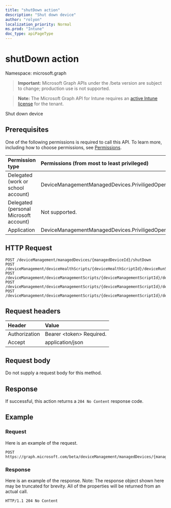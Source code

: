 ```yaml
---
title: "shutDown action"
description: "Shut down device"
author: "rolyon"
localization_priority: Normal
ms.prod: "Intune"
doc_type: apiPageType
---
```


# shutDown action

Namespace: microsoft.graph

> **Important:** Microsoft Graph APIs under the /beta version are subject to change; production use is not supported.

> **Note:** The Microsoft Graph API for Intune requires an [active Intune license](https://go.microsoft.com/fwlink/?linkid=839381) for the tenant.

Shut down device

## Prerequisites
One of the following permissions is required to call this API. To learn more, including how to choose permissions, see [Permissions](/graph/permissions-reference).

|Permission type|Permissions (from most to least privileged)|
|:---|:---|
|Delegated (work or school account)|DeviceManagementManagedDevices.PriviligedOperation.All|
|Delegated (personal Microsoft account)|Not supported.|
|Application|DeviceManagementManagedDevices.PriviligedOperation.All|

## HTTP Request
<!-- {
  "blockType": "ignored"
}
-->
``` http
POST /deviceManagement/managedDevices/{managedDeviceId}/shutDown
POST /deviceManagement/deviceHealthScripts/{deviceHealthScriptId}/deviceRunStates/{deviceHealthScriptDeviceStateId}/managedDevice/shutDown
POST /deviceManagement/deviceManagementScripts/{deviceManagementScriptId}/deviceRunStates/{deviceManagementScriptDeviceStateId}/managedDevice/shutDown
POST /deviceManagement/deviceManagementScripts/{deviceManagementScriptId}/deviceRunStates/{deviceManagementScriptDeviceStateId}/managedDevice/users/{userId}/managedDevices/{managedDeviceId}/shutDown
POST /deviceManagement/deviceManagementScripts/{deviceManagementScriptId}/deviceRunStates/{deviceManagementScriptDeviceStateId}/managedDevice/detectedApps/{detectedAppId}/managedDevices/{managedDeviceId}/shutDown
```

## Request headers
|Header|Value|
|:---|:---|
|Authorization|Bearer &lt;token&gt; Required.|
|Accept|application/json|

## Request body
Do not supply a request body for this method.

## Response
If successful, this action returns a `204 No Content` response code.

## Example

### Request
Here is an example of the request.
``` http
POST https://graph.microsoft.com/beta/deviceManagement/managedDevices/{managedDeviceId}/shutDown
```

### Response
Here is an example of the response. Note: The response object shown here may be truncated for brevity. All of the properties will be returned from an actual call.
``` http
HTTP/1.1 204 No Content
```





